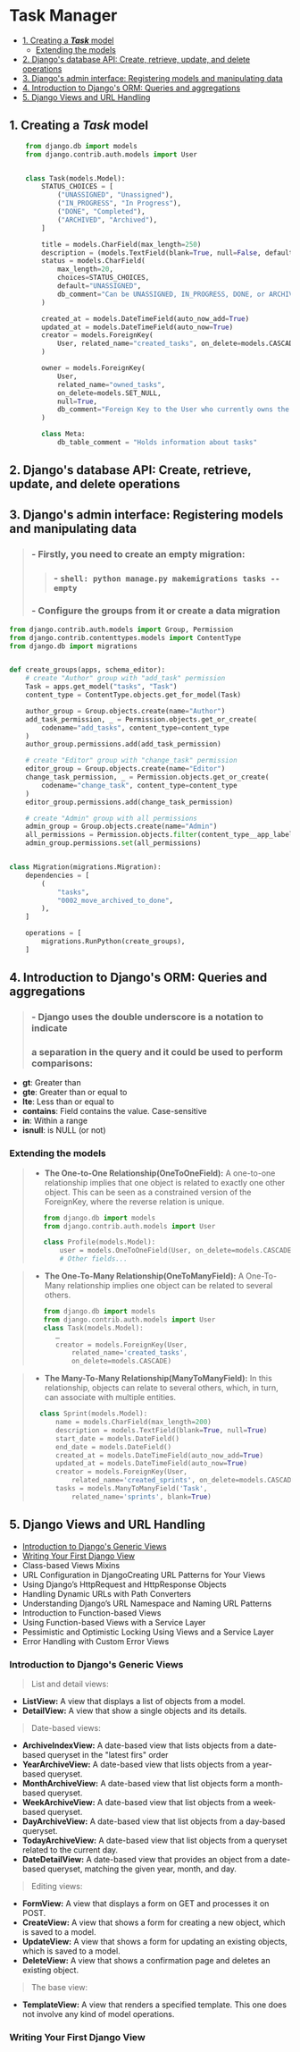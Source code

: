 # Task Manager
* [1. Creating a ***Task*** model](#1-creating-a-task-model)
  * [Extending the models](#extending-the-models)
* [2. Django's database API: Create, retrieve, update, and delete operations](#2-djangos-database-api-create-retrieve-update-and-delete-operations)
* [3. Django's admin interface: Registering models and manipulating data](#3-djangos-admin-interface-registering-models-and-manipulating-data)
* [4. Introduction to Django's ORM: Queries and aggregations](#4-introduction-to-djangos-orm-queries-and-aggregations)
* [5. Django Views and URL Handling](#5-django-views-and-url-handling)




## 1. Creating a ***Task*** model
```python 
    from django.db import models
    from django.contrib.auth.models import User


    class Task(models.Model):
        STATUS_CHOICES = [
            ("UNASSIGNED", "Unassigned"),
            ("IN_PROGRESS", "In Progress"),
            ("DONE", "Completed"),
            ("ARCHIVED", "Archived"),
        ]

        title = models.CharField(max_length=250)
        description = (models.TextField(blank=True, null=False, default=""),)
        status = models.CharField(
            max_length=20,
            choices=STATUS_CHOICES,
            default="UNASSIGNED",
            db_comment="Can be UNASSIGNED, IN_PROGRESS, DONE, or ARCHIVED",
        )

        created_at = models.DateTimeField(auto_now_add=True)
        updated_at = models.DateTimeField(auto_now=True)
        creator = models.ForeignKey(
            User, related_name="created_tasks", on_delete=models.CASCADE
        )

        owner = models.ForeignKey(
            User,
            related_name="owned_tasks",
            on_delete=models.SET_NULL,
            null=True,
            db_comment="Foreign Key to the User who currently owns the task.",
        )

        class Meta:
            db_table_comment = "Holds information about tasks"
```
## 2. Django's database API: Create, retrieve, update, and delete operations
## 3. Django's admin interface: Registering models and manipulating data
> ### - Firstly, you need to create an empty migration:
>> ### - ```shell: python manage.py makemigrations tasks --empty```
> ### - Configure the groups from it or create a data migration
```python
from django.contrib.auth.models import Group, Permission
from django.contrib.contenttypes.models import ContentType
from django.db import migrations


def create_groups(apps, schema_editor):
    # create "Author" group with "add_task" permission
    Task = apps.get_model("tasks", "Task")
    content_type = ContentType.objects.get_for_model(Task)

    author_group = Group.objects.create(name="Author")
    add_task_permission, _ = Permission.objects.get_or_create(
        codename="add_tasks", content_type=content_type
    )
    author_group.permissions.add(add_task_permission)

    # create "Editor" group with "change_task" permission
    editor_group = Group.objects.create(name="Editor")
    change_task_permission, _ = Permission.objects.get_or_create(
        codename="change_task", content_type=content_type
    )
    editor_group.permissions.add(change_task_permission)

    # create "Admin" group with all permissions
    admin_group = Group.objects.create(name="Admin")
    all_permissions = Permission.objects.filter(content_type__app_label="tasks")
    admin_group.permissions.set(all_permissions)


class Migration(migrations.Migration):
    dependencies = [
        (
            "tasks",
            "0002_move_archived_to_done",
        ),
    ]

    operations = [
        migrations.RunPython(create_groups),
    ]
```
## 4. Introduction to Django's ORM: Queries and aggregations
> ### - Django uses the double underscore is a notation to indicate 
> ###  a separation in the query and it could be used to perform comparisons:
- **gt**: Greater than
- **gte**: Greater than or equal to
- **lte**: Less than or equal to
- **contains**: Field contains the value. Case-sensitive
- **in**: Within a range
- **isnull**: is NULL (or not)

### Extending the models

> - **The One-to-One Relationship(OneToOneField):** A one-to-one relationship
>implies that one object is related to exactly one other object. This can be
>seen as a constrained version of the ForeignKey, where the reverse relation
>is unique.
> ```python 
>    from django.db import models
>    from django.contrib.auth.models import User
>
>    class Profile(models.Model):
>        user = models.OneToOneField(User, on_delete=models.CASCADE)
>        # Other fields...
>```

> - **The One-To-Many Relationship(OneToManyField):** A One-To-Many relationship implies one object can be related to several others.
>```python
>    from django.db import models
>    from django.contrib.auth.models import User
>    class Task(models.Model):
>       …
>       creator = models.ForeignKey(User,
>           related_name='created_tasks', 
>           on_delete=models.CASCADE)
>```

> - **The Many-To-Many Relationship(ManyToManyField):** In this relationship, objects can relate to
several others, which, in turn, can associate with multiple entities.
>```python
>   class Sprint(models.Model):
>       name = models.CharField(max_length=200)
>       description = models.TextField(blank=True, null=True)
>       start_date = models.DateField()
>       end_date = models.DateField()
>       created_at = models.DateTimeField(auto_now_add=True)
>       updated_at = models.DateTimeField(auto_now=True)
>       creator = models.ForeignKey(User,
>           related_name='created_sprints', on_delete=models.CASCADE)
>       tasks = models.ManyToManyField('Task',
>           related_name='sprints', blank=True)
>   ```

## 5. Django Views and URL Handling

- [Introduction to Django's Generic Views](#introduction-to-djangos-generic-views)
- [Writing Your First Django View](#writing-your-first-django-view)
- Class-based Views Mixins
- URL Configuration in DjangoCreating URL Patterns for Your Views
- Using Django’s HttpRequest and HttpResponse Objects
- Handling Dynamic URLs with Path Converters
- Understanding Django’s URL Namespace and Naming URL Patterns
- Introduction to Function-based Views
- Using Function-based Views with a Service Layer
- Pessimistic and Optimistic Locking Using Views and a Service Layer
- Error Handling with Custom Error Views

### Introduction to Django's Generic Views
>List and detail views:
- **ListView:** A view that displays a list of objects from a model.
- **DetailView:** A view that show a single objects and its details.
>Date-based views:
- **ArchiveIndexView:** A date-based view that lists objects from a date-
based queryset in the "latest firs" order
- **YearArchiveView:** A date-based view that lists objects from a year-based queryset.
- **MonthArchiveView:** A date-based view that list objects form a month-based queryset.
- **WeekArchiveView:** A date-based view that list objects from a week-based queryset.
- **DayArchiveView:** A date-based view that list objects from a day-based queryset.
- **TodayArchiveView:** A date-based view that list objects from a queryset related to the current day.
- **DateDetailView:** A date-based view that provides an object from a date-based queryset, matching the given year, month, and day.

>Editing views:
- **FormView:** A view that displays a form on GET and processes it on POST.
- **CreateView:** A view that shows a form for creating a new object, which is saved to a model.
- **UpdateView:** A view that shows a form for updating an existing objects, which is saved to a model.
- **DeleteView:** A view that shows a confirmation page and deletes an existing object.
>The base view:
- **TemplateView:** A view that renders a specified template. This one does not involve any kind of model operations.
### Writing Your First Django View